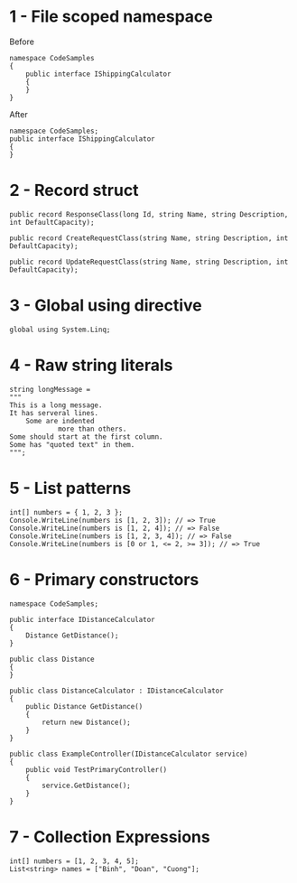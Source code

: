 
# 1 - File scoped namespace

Before
```
namespace CodeSamples
{
    public interface IShippingCalculator
    {
    }
}
```

After
```
namespace CodeSamples;
public interface IShippingCalculator
{
}
```

# 2 - Record struct

```
public record ResponseClass(long Id, string Name, string Description, int DefaultCapacity);

public record CreateRequestClass(string Name, string Description, int DefaultCapacity);

public record UpdateRequestClass(string Name, string Description, int DefaultCapacity);
```

# 3 - Global using directive

```
global using System.Linq;
```

# 4 - Raw string literals

```
string longMessage =
"""
This is a long message.
It has serveral lines.
    Some are indented
            more than others.
Some should start at the first column.
Some has "quoted text" in them.
""";
``` 

# 5 - List patterns

```
int[] numbers = { 1, 2, 3 };
Console.WriteLine(numbers is [1, 2, 3]); // => True
Console.WriteLine(numbers is [1, 2, 4]); // => False
Console.WriteLine(numbers is [1, 2, 3, 4]); // => False
Console.WriteLine(numbers is [0 or 1, <= 2, >= 3]); // => True
```

# 6 - Primary constructors

```
namespace CodeSamples;

public interface IDistanceCalculator
{
    Distance GetDistance();
}

public class Distance
{
}

public class DistanceCalculator : IDistanceCalculator
{
    public Distance GetDistance()
    {
        return new Distance();
    }
}

public class ExampleController(IDistanceCalculator service)
{
    public void TestPrimaryController()
    {
        service.GetDistance();
    }
}
```

# 7 - Collection Expressions

```
int[] numbers = [1, 2, 3, 4, 5];
List<string> names = ["Binh", "Doan", "Cuong"];
```